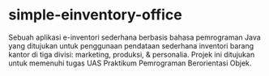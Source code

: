 # simple-einventory-office
Sebuah aplikasi e-inventori sederhana berbasis bahasa pemrograman Java yang ditujukan untuk penggunaan pendataan sederhana inventori barang kantor di tiga divisi: marketing, produksi, &amp; personalia. Projek ini ditujukan untuk memenuhi tugas UAS Praktikum Pemrograman Berorientasi Objek.
